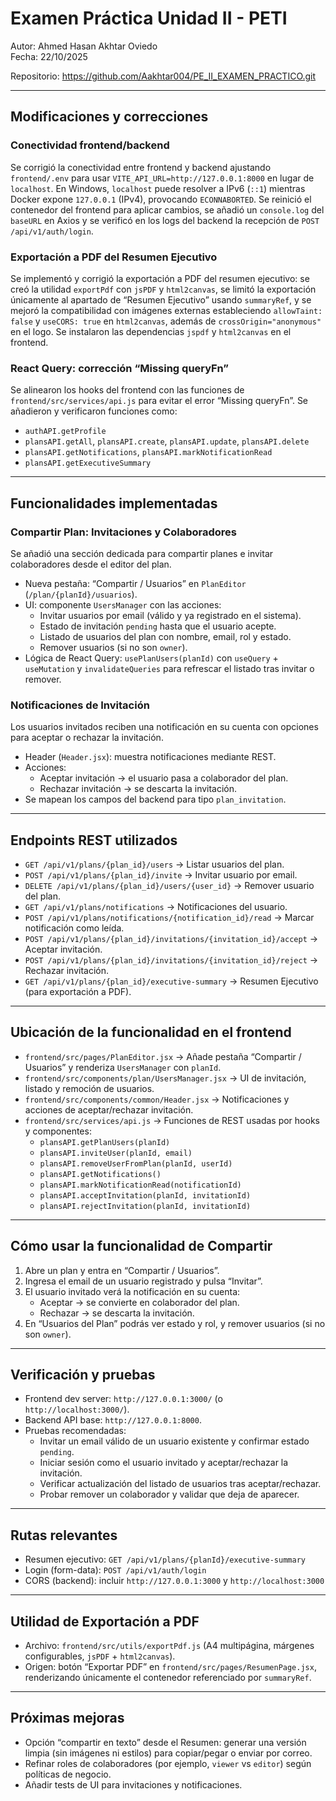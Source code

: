 # Examen Práctica Unidad II - PETI
Autor: Ahmed Hasan Akhtar Oviedo  
Fecha: 22/10/2025

Repositorio: https://github.com/Aakhtar004/PE_II_EXAMEN_PRACTICO.git

---

## Modificaciones y correcciones

### Conectividad frontend/backend
Se corrigió la conectividad entre frontend y backend ajustando `frontend/.env` para usar `VITE_API_URL=http://127.0.0.1:8000` en lugar de `localhost`. En Windows, `localhost` puede resolver a IPv6 (`::1`) mientras Docker expone `127.0.0.1` (IPv4), provocando `ECONNABORTED`. Se reinició el contenedor del frontend para aplicar cambios, se añadió un `console.log` del `baseURL` en Axios y se verificó en los logs del backend la recepción de `POST /api/v1/auth/login`.

### Exportación a PDF del Resumen Ejecutivo
Se implementó y corrigió la exportación a PDF del resumen ejecutivo: se creó la utilidad `exportPdf` con `jsPDF` y `html2canvas`, se limitó la exportación únicamente al apartado de “Resumen Ejecutivo” usando `summaryRef`, y se mejoró la compatibilidad con imágenes externas estableciendo `allowTaint: false` y `useCORS: true` en `html2canvas`, además de `crossOrigin="anonymous"` en el logo. Se instalaron las dependencias `jspdf` y `html2canvas` en el frontend.

### React Query: corrección “Missing queryFn”
Se alinearon los hooks del frontend con las funciones de `frontend/src/services/api.js` para evitar el error “Missing queryFn”. Se añadieron y verificaron funciones como:
- `authAPI.getProfile`
- `plansAPI.getAll`, `plansAPI.create`, `plansAPI.update`, `plansAPI.delete`
- `plansAPI.getNotifications`, `plansAPI.markNotificationRead`
- `plansAPI.getExecutiveSummary`

---

## Funcionalidades implementadas

### Compartir Plan: Invitaciones y Colaboradores
Se añadió una sección dedicada para compartir planes e invitar colaboradores desde el editor del plan.

- Nueva pestaña: “Compartir / Usuarios” en `PlanEditor` (`/plan/{planId}/usuarios`).
- UI: componente `UsersManager` con las acciones:
  - Invitar usuarios por email (válido y ya registrado en el sistema).
  - Estado de invitación `pending` hasta que el usuario acepte.
  - Listado de usuarios del plan con nombre, email, rol y estado.
  - Remover usuarios (si no son `owner`).
- Lógica de React Query: `usePlanUsers(planId)` con `useQuery` + `useMutation` y `invalidateQueries` para refrescar el listado tras invitar o remover.

### Notificaciones de Invitación
Los usuarios invitados reciben una notificación en su cuenta con opciones para aceptar o rechazar la invitación.

- Header (`Header.jsx`): muestra notificaciones mediante REST.
- Acciones:
  - Aceptar invitación → el usuario pasa a colaborador del plan.
  - Rechazar invitación → se descarta la invitación.
- Se mapean los campos del backend para tipo `plan_invitation`.

---

## Endpoints REST utilizados

- `GET /api/v1/plans/{plan_id}/users` → Listar usuarios del plan.
- `POST /api/v1/plans/{plan_id}/invite` → Invitar usuario por email.
- `DELETE /api/v1/plans/{plan_id}/users/{user_id}` → Remover usuario del plan.
- `GET /api/v1/plans/notifications` → Notificaciones del usuario.
- `POST /api/v1/plans/notifications/{notification_id}/read` → Marcar notificación como leída.
- `POST /api/v1/plans/{plan_id}/invitations/{invitation_id}/accept` → Aceptar invitación.
- `POST /api/v1/plans/{plan_id}/invitations/{invitation_id}/reject` → Rechazar invitación.
- `GET /api/v1/plans/{plan_id}/executive-summary` → Resumen Ejecutivo (para exportación a PDF).

---

## Ubicación de la funcionalidad en el frontend

- `frontend/src/pages/PlanEditor.jsx` → Añade pestaña “Compartir / Usuarios” y renderiza `UsersManager` con `planId`.
- `frontend/src/components/plan/UsersManager.jsx` → UI de invitación, listado y remoción de usuarios.
- `frontend/src/components/common/Header.jsx` → Notificaciones y acciones de aceptar/rechazar invitación.
- `frontend/src/services/api.js` → Funciones de REST usadas por hooks y componentes:
  - `plansAPI.getPlanUsers(planId)`
  - `plansAPI.inviteUser(planId, email)`
  - `plansAPI.removeUserFromPlan(planId, userId)`
  - `plansAPI.getNotifications()`
  - `plansAPI.markNotificationRead(notificationId)`
  - `plansAPI.acceptInvitation(planId, invitationId)`
  - `plansAPI.rejectInvitation(planId, invitationId)`

---

## Cómo usar la funcionalidad de Compartir

1. Abre un plan y entra en “Compartir / Usuarios”.
2. Ingresa el email de un usuario registrado y pulsa “Invitar”.
3. El usuario invitado verá la notificación en su cuenta:
   - Aceptar → se convierte en colaborador del plan.
   - Rechazar → se descarta la invitación.
4. En “Usuarios del Plan” podrás ver estado y rol, y remover usuarios (si no son `owner`).

---

## Verificación y pruebas

- Frontend dev server: `http://127.0.0.1:3000/` (o `http://localhost:3000/`).
- Backend API base: `http://127.0.0.1:8000`.
- Pruebas recomendadas:
  - Invitar un email válido de un usuario existente y confirmar estado `pending`.
  - Iniciar sesión como el usuario invitado y aceptar/rechazar la invitación.
  - Verificar actualización del listado de usuarios tras aceptar/rechazar.
  - Probar remover un colaborador y validar que deja de aparecer.

---

## Rutas relevantes
- Resumen ejecutivo: `GET /api/v1/plans/{planId}/executive-summary`
- Login (form-data): `POST /api/v1/auth/login`
- CORS (backend): incluir `http://127.0.0.1:3000` y `http://localhost:3000`

---

## Utilidad de Exportación a PDF
- Archivo: `frontend/src/utils/exportPdf.js` (A4 multipágina, márgenes configurables, `jsPDF` + `html2canvas`).
- Origen: botón “Exportar PDF” en `frontend/src/pages/ResumenPage.jsx`, renderizando únicamente el contenedor referenciado por `summaryRef`.

---

## Próximas mejoras
- Opción “compartir en texto” desde el Resumen: generar una versión limpia (sin imágenes ni estilos) para copiar/pegar o enviar por correo.
- Refinar roles de colaboradores (por ejemplo, `viewer` vs `editor`) según políticas de negocio.
- Añadir tests de UI para invitaciones y notificaciones.




